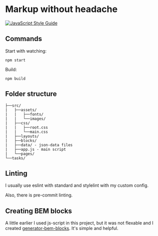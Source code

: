 # Markup without headache

[![JavaScript Style Guide](https://cdn.rawgit.com/feross/standard/master/badge.svg)](https://github.com/feross/standard)

## Commands

Start with watching:
```
npm start
```
Build:
```
npm build
```

## Folder structure

```
├──src/
|   ├──assets/
|   |   ├──fonts/
|   |   └──images/
|   ├──css/
|   |   ├──root.css
|   |   └──main.css
|   ├──layouts/
|   ├──blocks/
|   ├──data/ - json-data files
|   ├──app.js - main script
|   └──pages/
└──tasks/
```

## Linting

I usually use eslint with standard and stylelint with my custom config.

Also, there is pre-commit linting.

## Creating BEM blocks

A little earlier I used js-script in this project, but it was not flexable and
I created [generator-bem-blocks][1]. It's simple and helpful.

[1]: https://github.com/lamartire/generator-bem-blocks
